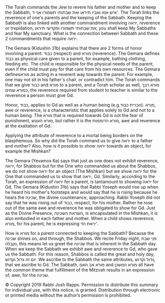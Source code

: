 The Torah commands the Jew to revere his father and mother and to keep the Sabbath, איש אמו ואביו תיראו ואת שבתותי תשמורו אני ד'. The Torah links the reverence of one's parents and the keeping of the Sabbath. Keeping the Sabbath is also linked with another commandment involving יראה, reverence or trepidation, את שבתותי תשמורו ומקדשי תיראו, you shall keep My Sabbaths and fear My sanctuary. What is the connection between Sabbath and these 2 commandments that require יראה.

The Gemara (Kidushin 31b) explains that there are 2 forms of honor involving a parent: כבוד (respect) and מורא (reverence). The Gemara defines כבוד as physical care given to a parent, for example, bathing clothing, feeding etc. The child is responsible for the physical needs of the parent, even if the child must pay for that care from his own resources. The Gemara definesמורא  as acting in a reverent way towards the parent. For example, one may not sit in his father's chair, or contradict him. The Torah commands that we give כבוד and מורא to a parent, and a Torah scholar as well, מורא רבך כמורא שמים, the reverence required from student to teacher is similar to the reverence a person must give Gd.

Honor, כבוד, applies to Gd as well as a human being (e.g.הברית   כבוד). מורא, awe or reverence, is a characteristic that applies solely to Gd and not to a human being. The מורא  that is required towards Gd is not the fear of punishment, מורא העונש, but rather it is the מורא הרוממות, awe and reverence at the exaltation of Gd.

Applying the attribute of reverence to a mortal being borders on the blasphemous. So why did the Torah command us to give יראה to a father and mother? Also, how is it possible to show יראה towards an object, for example the Mishkan?

The Gemara (Yevamos 6a) says that just as one does not exhibit reverence, יראה, for Shabbos but for the One who commanded us about the Shabbos, we do not show יראה for an object (The Mishkan) but we show יראה for the One that commanded us to show that יראה, Gd. Similarly, according to the Torah, an expression of יראה for a parent, is tantamount to showing יראה for Gd. The Gemara (Kidushin 31b) says that Rabbi Yoseph would rise up when he heard his mother's footsteps and would say that he is rising because he hears the שכינה, the divine countenance, approaching. Rabbi Yoseph did not say that he was rising out of כבוד, respect, for his mother. Rather he rose out of the same awe and reverence he was obligated to show for Gd. Just as the Divine Presence, השראת השכינה, is encapsulated in the Mishkan, it is also embodied in each father and mother. When a child shows reverence, מורא, for his parent, he is expressing יראת הד'.

How is מורא for a parent connected to keeping the Sabbath? Because the שכינה shines on, and through, the Shabbos. We recite Friday night, פני שבת נקבלה, this means let us greet the שכינה that is inherent in the Sabbath day. When we keep the Sabbath we exhibit awe and reverence to Gd, who gave us the Sabbath. For this reason, Shabbos is called the great and holy day, יום זה גדול וקדוש. We ascribe to the Sabbath the same attributes, גדול וקדוש, that we ascribe to Gd. The Sabbath, מורא אב האם and מורא המשכן all have the common theme that fulfillment of the Mitzvah results in an expression of, awe, for the שכינה. 

© Copyright 2019 Rabbi Josh Rapps. Permission to distribute this summary for individual use, with this notice, is granted. Distribution through electronic or printed media without the author’s permission is prohibited.


